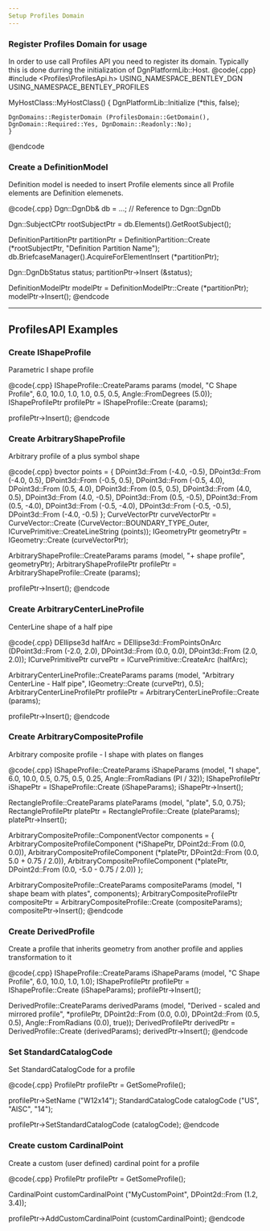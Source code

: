 ```yaml
---
Setup Profiles Domain
---
```


### Register Profiles Domain for usage
In order to use call Profiles API you need to register its domain.
Typically this is done durring the initialization of DgnPlatformLib::Host.
@code{.cpp}
#include <Profiles\ProfilesApi.h>
USING_NAMESPACE_BENTLEY_DGN
USING_NAMESPACE_BENTLEY_PROFILES

MyHostClass::MyHostClass()
    {
    DgnPlatformLib::Initialize (*this, false);

    DgnDomains::RegisterDomain (ProfilesDomain::GetDomain(), DgnDomain::Required::Yes, DgnDomain::Readonly::No);
    }
@endcode

### Create a DefinitionModel
Definition model is needed to insert Profile elements since all Profile elements are Definition elemenets.

@code{.cpp}
Dgn::DgnDb& db = ...; // Reference to Dgn::DgnDb

Dgn::SubjectCPtr rootSubjectPtr = db.Elements().GetRootSubject();

DefinitionPartitionPtr partitionPtr = DefinitionPartition::Create (*rootSubjectPtr, "Definition Partition Name");
db.BriefcaseManager().AcquireForElementInsert (*partitionPtr);

Dgn::DgnDbStatus status;
partitionPtr->Insert (&status);

DefinitionModelPtr modelPtr = DefinitionModelPtr::Create (*partitionPtr);
modelPtr->Insert();
@endcode

---
ProfilesAPI Examples
---

### Create IShapeProfile
Parametric I shape profile

@code{.cpp}
IShapeProfile::CreateParams params (model, "C Shape Profile", 6.0, 10.0, 1.0, 1.0, 0.5, 0.5, Angle::FromDegrees (5.0));
IShapeProfilePtr profilePtr = IShapeProfile::Create (params);

profilePtr->Insert();
@endcode

### Create ArbitraryShapeProfile
Arbitrary profile of a plus symbol shape

@code{.cpp}
bvector<DPoint3d> points =
    {
    DPoint3d::From (-4.0, -0.5), DPoint3d::From (-4.0, 0.5), DPoint3d::From (-0.5, 0.5), DPoint3d::From (-0.5, 4.0),
    DPoint3d::From (0.5, 4.0), DPoint3d::From (0.5, 0.5), DPoint3d::From (4.0, 0.5), DPoint3d::From (4.0, -0.5),
    DPoint3d::From (0.5, -0.5), DPoint3d::From (0.5, -4.0), DPoint3d::From (-0.5, -4.0), DPoint3d::From (-0.5, -0.5), DPoint3d::From (-4.0, -0.5)
    };
CurveVectorPtr curveVectorPtr = CurveVector::Create (CurveVector::BOUNDARY_TYPE_Outer, ICurvePrimitive::CreateLineString (points));
IGeometryPtr geometryPtr = IGeometry::Create (curveVectorPtr);

ArbitraryShapeProfile::CreateParams params (model, "+ shape profile", geometryPtr);
ArbitraryShapeProfilePtr profilePtr = ArbitraryShapeProfile::Create (params);

profilePtr->Insert();
@endcode

### Create ArbitraryCenterLineProfile
CenterLine shape of a half pipe

@code{.cpp}
DEllipse3d halfArc = DEllipse3d::FromPointsOnArc (DPoint3d::From (-2.0, 2.0), DPoint3d::From (0.0, 0.0), DPoint3d::From (2.0, 2.0));
ICurvePrimitivePtr curvePtr = ICurvePrimitive::CreateArc (halfArc);

ArbitraryCenterLineProfile::CreateParams params (model, "Arbitrary CenterLine - Half pipe", IGeometry::Create (curvePtr), 0.5);
ArbitraryCenterLineProfilePtr profilePtr = ArbitraryCenterLineProfile::Create (params);

profilePtr->Insert();
@endcode

### Create ArbitraryCompositeProfile
Arbitrary composite profile - I shape with plates on flanges

@code{.cpp}
IShapeProfile::CreateParams iShapeParams (model, "I shape", 6.0, 10.0, 0.5, 0.75, 0.5, 0.25, Angle::FromRadians (PI / 32));
IShapeProfilePtr iShapePtr = IShapeProfile::Create (iShapeParams);
iShapePtr->Insert();

RectangleProfile::CreateParams plateParams (model, "plate", 5.0, 0.75);
RectangleProfilePtr platePtr = RectangleProfile::Create (plateParams);
platePtr->Insert();

ArbitraryCompositeProfile::ComponentVector components =
    {
    ArbitraryCompositeProfileComponent (*iShapePtr, DPoint2d::From (0.0, 0.0)),
    ArbitraryCompositeProfileComponent (*platePtr, DPoint2d::From (0.0, 5.0 + 0.75 / 2.0)),
    ArbitraryCompositeProfileComponent (*platePtr, DPoint2d::From (0.0, -5.0 - 0.75 / 2.0))
    };

ArbitraryCompositeProfile::CreateParams compositeParams (model, "I shape beam with plates", components);
ArbitraryCompositeProfilePtr compositePtr = ArbitraryCompositeProfile::Create (compositeParams);
compositePtr->Insert();
@endcode

### Create DerivedProfile
Create a profile that inherits geometry from another profile and applies transformation to it

@code{.cpp}
IShapeProfile::CreateParams iShapeParams (model, "C Shape Profile", 6.0, 10.0, 1.0, 1.0);
IShapeProfilePtr profilePtr = IShapeProfile::Create (iShapeParams);
profilePtr->Insert();

DerivedProfile::CreateParams derivedParams (model, "Derived - scaled and mirrored profile", *profilePtr, DPoint2d::From (0.0, 0.0),
                                            DPoint2d::From (0.5, 0.5), Angle::FromRadians (0.0), true));
DerivedProfilePtr derivedPtr = DerivedProfile::Create (derivedParams);
derivedPtr->Insert();
@endcode

### Set StandardCatalogCode
Set StandardCatalogCode for a profile

@code{.cpp}
ProfilePtr profilePtr = GetSomeProfile();

profilePtr->SetName ("W12x14");
StandardCatalogCode catalogCode ("US", "AISC", "14");

profilePtr->SetStandardCatalogCode (catalogCode);
@endcode

### Create custom CardinalPoint
Create a custom (user defined) cardinal point for a profile

@code{.cpp}
ProfilePtr profilePtr = GetSomeProfile();

CardinalPoint customCardinalPoint ("MyCustomPoint", DPoint2d::From (1.2, 3.4));

profilePtr->AddCustomCardinalPoint (customCardinalPoint);
@endcode
